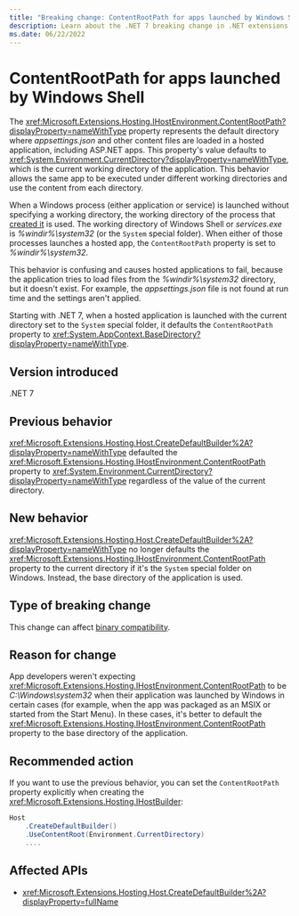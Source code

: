 ```yaml
---
title: "Breaking change: ContentRootPath for apps launched by Windows Shell"
description: Learn about the .NET 7 breaking change in .NET extensions where the 'ContentRootPath' property no longer defaults to the current directory for apps launched by Windows Shell or services.exe.
ms.date: 06/22/2022
---
```

# ContentRootPath for apps launched by Windows Shell

The <xref:Microsoft.Extensions.Hosting.IHostEnvironment.ContentRootPath?displayProperty=nameWithType> property represents the default directory where *appsettings.json* and other content files are loaded in a hosted application, including ASP.NET apps. This property's value defaults to <xref:System.Environment.CurrentDirectory?displayProperty=nameWithType>, which is the current working directory of the application. This behavior allows the same app to be executed under different working directories and use the content from each directory.

When a Windows process (either application or service) is launched without specifying a working directory, the working directory of the process that [created it](/windows/win32/api/processthreadsapi/nf-processthreadsapi-createprocessa) is used. The working directory of Windows Shell or *services.exe* is *%windir%\system32* (or the `System` special folder). When either of those processes launches a hosted app, the `ContentRootPath` property is set to *%windir%\system32*.

This behavior is confusing and causes hosted applications to fail, because the application tries to load files from the *%windir%\system32* directory, but it doesn't exist. For example, the *appsettings.json* file is not found at run time and the settings aren't applied.

Starting with .NET 7, when a hosted application is launched with the current directory set to the `System` special folder, it defaults the `ContentRootPath` property to <xref:System.AppContext.BaseDirectory?displayProperty=nameWithType>.

## Version introduced

.NET 7

## Previous behavior

<xref:Microsoft.Extensions.Hosting.Host.CreateDefaultBuilder%2A?displayProperty=nameWithType> defaulted the <xref:Microsoft.Extensions.Hosting.IHostEnvironment.ContentRootPath> property to <xref:System.Environment.CurrentDirectory?displayProperty=nameWithType> regardless of the value of the current directory.

## New behavior

<xref:Microsoft.Extensions.Hosting.Host.CreateDefaultBuilder%2A?displayProperty=nameWithType> no longer defaults the <xref:Microsoft.Extensions.Hosting.IHostEnvironment.ContentRootPath> property to the current directory if it's the `System` special folder on Windows. Instead, the base directory of the application is used.

## Type of breaking change

This change can affect [binary compatibility](../../categories.md#binary-compatibility).

## Reason for change

App developers weren't expecting <xref:Microsoft.Extensions.Hosting.IHostEnvironment.ContentRootPath> to be *C:\Windows\system32* when their application was launched by Windows in certain cases (for example, when the app was packaged as an MSIX or started from the Start Menu). In these cases, it's better to default the <xref:Microsoft.Extensions.Hosting.IHostEnvironment.ContentRootPath> property to the base directory of the application.

## Recommended action

If you want to use the previous behavior, you can set the `ContentRootPath` property explicitly when creating the <xref:Microsoft.Extensions.Hosting.IHostBuilder>:

```csharp
Host
    .CreateDefaultBuilder()
    .UseContentRoot(Environment.CurrentDirectory)
    ....
```

## Affected APIs

- <xref:Microsoft.Extensions.Hosting.Host.CreateDefaultBuilder%2A?displayProperty=fullName>
